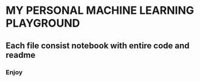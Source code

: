# MY PERSONAL MACHINE LEARNING PLAYGROUND

## Each file consist notebook with entire code and readme 

### Enjoy

